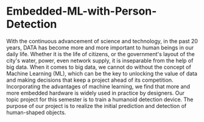 # Embedded-ML-with-Person-Detection

With the continuous advancement of science and technology, in the past 20 years, DATA has become more and more important to human beings in our daily life. Whether it is the life of citizens, or the government's layout of the city's water, power, even network supply, it is inseparable from the help of big data. When it comes to big data, we cannot do without the concept of Machine Learning (ML), which can be the key to unlocking the value of data and making decisions that keep a project ahead of its competition. Incorporating the advantages of machine learning, we find that more and more embedded hardware is widely used in practice by designers. Our topic project for this semester is to train a humanoid detection device. The purpose of our project is to realize the initial prediction and detection of human-shaped objects.
